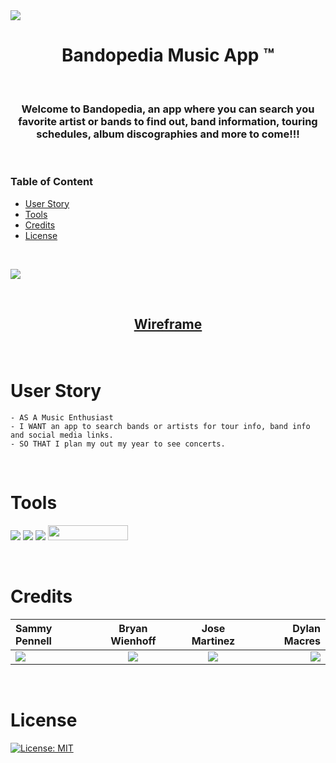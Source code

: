 <img src="https://user-images.githubusercontent.com/107449948/182294997-a580d964-4fb3-4131-ac04-b04341734093.jpg" />

<h1 align="center"> 
Bandopedia Music App &#153
</h1>

<p>&nbsp;</p>

<h3 align="center">
Welcome to Bandopedia, an app where you can search you favorite artist or bands to find out, band information, touring schedules, album discographies and more to come!!!
</h3>

<p>&nbsp;</p>

### Table of Content

- [User Story](#user-story)
- [Tools](#tools)
- [Credits](#credits)
- [License](#license)

<p>&nbsp;</p>

[<img src="https://user-images.githubusercontent.com/107449948/182986279-83f0ff36-d1ab-4aee-979c-d3e99b40d44f.png">](https://joseeenrique.github.io/Music-App/)

<p>&nbsp;</p>

## <p align="center"> [Wireframe](https://www.figma.com/file/AKJv6EhSlxbtuM9MjxTo0M/Untitled?node-id=0%3A1) </p>

<p>&nbsp;</p>

# User Story

    - AS A Music Enthusiast
    - I WANT an app to search bands or artists for tour info, band info and social media links.
    - SO THAT I plan my out my year to see concerts.

<p>&nbsp;</p>

# Tools

<img src="https://img.shields.io/badge/HTML-239120?style=for-the-badge&logo=html5&logoColor=white"> <img src="https://img.shields.io/badge/CSS-239120?&style=for-the-badge&logo=css3&logoColor=white"> <img src="https://img.shields.io/badge/JavaScript-323330?style=for-the-badge&logo=javascript&logoColor=F7DF1E"> <img src="https://user-images.githubusercontent.com/107449948/182315151-08c6a8cb-9059-4929-9f23-8c04075ef5c2.png" width="128" height="24">

<p>&nbsp;</p>

# Credits

| Sammy Pennell                                                                                                                        |                                                             Bryan Wienhoff                                                              |                                                               Jose Martinez                                                               |                                                                                                                             Dylan Macres |
| :----------------------------------------------------------------------------------------------------------------------------------- | :-------------------------------------------------------------------------------------------------------------------------------------: | :---------------------------------------------------------------------------------------------------------------------------------------: | ---------------------------------------------------------------------------------------------------------------------------------------: |
| [<img src="https://img.shields.io/badge/GitHub-100000?style=for-the-badge&logo=github&logoColor=white">](https://github.com/SammyDP) | [<img src="https://img.shields.io/badge/GitHub-100000?style=for-the-badge&logo=github&logoColor=white">](https://github.com/Hoffalypse) | [<img src="https://img.shields.io/badge/GitHub-100000?style=for-the-badge&logo=github&logoColor=white">](https://github.com/joseeenrique) | [<img src="https://img.shields.io/badge/GitHub-100000?style=for-the-badge&logo=github&logoColor=white">](https://github.com/DylanMacres) |

<!-- [<img src="https://img.shields.io/badge/GitHub-100000?style=for-the-badge&logo=github&logoColor=white">](https://github.com/DylanMacres) -->

<p>&nbsp;</p>

# License

[![License: MIT](https://img.shields.io/badge/License-MIT-yellow.svg)](https://opensource.org/licenses/MIT)
